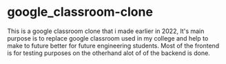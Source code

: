 # google_classroom-clone
This is a google classroom clone that i made earlier in 2022, It's main purpose is to replace google classroom used in my college and help to make to future better for future engineering students. Most of the frontend is for testing purposes on the otherhand alot of of the backend is done.
